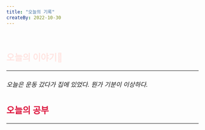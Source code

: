 ```yaml
---
title: "오늘의 기록"
createBy: 2022-10-30
---
```



<br>

<h2 style="font-size:23px; color:#ffe4e1">오늘의 이야기🧧</h2>

--- 
<h6 style="font-size:16.3px;">
오늘은 운동 갔다가 집에 있었다. 뭔가 기분이 이상하다.
</h6>

<h2 style="font-size:23px; color:#dc143c">오늘의 공부</h2>

--- 

#### 
#### 




<Comment />